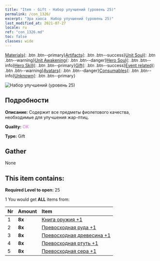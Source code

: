 ```yaml
---
title: "Item - Gift - Набор улучшений (уровень 25)"
permalink: /con_1326/
excerpt: "Эра хаоса  Набор улучшений (уровень 25)"
last_modified_at: 2021-07-27
locale: ru
ref: "con_1326.md"
toc: false
classes: wide
---
```

 [Materials](/ItemsRU/){: .btn .btn--primary}[Artifacts](/ItemsRU/Artifacts/){: .btn .btn--success}[Unit Soul](/ItemsRU/UnitSoul/){: .btn .btn--warning}[Unit Awakening](/ItemsRU/UnitAwakening/){: .btn .btn--danger}[Hero Soul](/ItemsRU/HeroSoul/){: .btn .btn--info}[Hero Skill](/ItemsRU/HeroSkill/){: .btn .btn--primary}[Gift](/ItemsRU/Gift/){: .btn .btn--success}[Event related](/ItemsRU/Events/){: .btn .btn--warning}[Avatars](/ItemsRU/Avatars/){: .btn .btn--danger}[Consumables](/ItemsRU/Consumables/){: .btn .btn--info}[Unknown](/ItemsRU/Unknown/){: .btn .btn--primary}

 ![Набор улучшений (уровень 25)](/images/t/i_906001.png)

## Подробности
 **Описание:** Содержит все предметы фиолетового качества, необходимые для улучшения жар-птиц.

 **Quality:** <span style="color: #DA70D6">OK</span>

 **Type:** Gift

## Gather

  None

## This item contains:

 **Required Level to open:** 25

 1 You would get **ALL** items  from:

  | Nr | Amount |     Item    |
  |:---|:-------|:------------|
  | 1 |  **8x** | [Книга оружия +1](/ItemsRU/mat_25/) |  | 
  | 2 |  **8x** | [Превосходная руда +1](/ItemsRU/mat_19/) |  | 
  | 3 |  **8x** | [Превосходная древесина +1](/ItemsRU/mat_20/) |  | 
  | 4 |  **8x** | [Превосходная ртуть +1](/ItemsRU/mat_21/) |  | 
  | 5 |  **8x** | [Превосходная сера +1](/ItemsRU/mat_22/) |  | 
